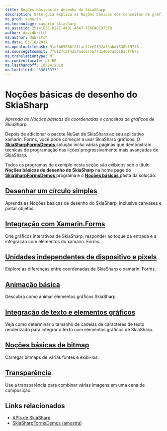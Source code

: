 ```yaml
---
title: Noções básicas de desenho do SkiaSharp
description: Este guia explica as Noções básicas dos conceitos de gráficos de SkiaSharp e coordenadas em aplicativos xamarin. Forms.
ms.prod: xamarin
ms.technology: xamarin-skiasharp
ms.assetid: 25141E3E-D22E-44B1-A647-7E6FA0C9737B
author: davidbritch
ms.author: dabritch
ms.date: 03/10/2017
ms.openlocfilehash: 91a5b65836f21fac22ee2f32af3abdf538b197f8
ms.sourcegitcommit: 7f6127c2f425fadc675b77d14de7a36103cff675
ms.translationtype: MT
ms.contentlocale: pt-BR
ms.lasthandoff: 10/24/2018
ms.locfileid: "39615373"
---
```

# <a name="skiasharp-drawing-basics"></a>Noções básicas de desenho do SkiaSharp

_Aprenda as Noções básicas de coordenadas e conceitos de gráficos de SkiaSharp_

Depois de adicionar o pacote NuGet de SkiaSharp ao seu aplicativo xamarin. Forms, você pode começar a usar SkiaSharp gráficos. O [ **SkiaSharpFormsDemos** ](https://developer.xamarin.com/samples/xamarin-forms/SkiaSharpForms/Demos/) solução inclui várias páginas que demonstram técnicas de programação nas lições progressivamente mais avançadas de SkiaSharp.

Todos os programas de exemplo nesta seção são exibidos sob o título **Noções básicas de desenho do SkiaSharp** na home page do [ **SkiaSharpFormsDemos** ](https://developer.xamarin.com/samples/xamarin-forms/SkiaSharpForms/Demos/) programa e o [ **Noções básicas** ](https://github.com/xamarin/xamarin-forms-samples/tree/master/SkiaSharpForms/Demos/Demos/SkiaSharpFormsDemos/Basics) pasta da solução.

## <a name="drawing-a-simple-circlecirclemd"></a>[Desenhar um círculo simples](circle.md)

Aprenda as Noções básicas de desenho do SkiaSharp, inclusive canvases e pintar objetos.

## <a name="integrating-with-xamarinformsintegrationmd"></a>[Integração com Xamarin.Forms](integration.md)

Crie gráficos interativos de SkiaSharp, responder ao toque de entrada e a integração com elementos do xamarin. Forms.

## <a name="pixels-and-device-independent-unitspixelsmd"></a>[Unidades independentes de dispositivo e pixels](pixels.md)

Explore as diferenças entre coordenadas de SkiaSharp e xamarin. Forms.

## <a name="basic-animationanimationmd"></a>[Animação básica](animation.md)

Descubra como animar elementos gráficos SkiaSharp.

## <a name="integrating-text-and-graphicstextmd"></a>[Integração de texto e elementos gráficos](text.md)

Veja como determinar o tamanho de cadeias de caracteres de texto renderizado para integrar o texto com elementos gráficos de SkiaSharp.

## <a name="bitmap-basicsbitmapsmd"></a>[Noções básicas de bitmap](bitmaps.md)

Carregar bitmaps de várias fontes e exibi-los.

## <a name="transparencytransparencymd"></a>[Transparência](transparency.md)

Use a transparência para combinar várias imagens em uma cena de composição.

## <a name="related-links"></a>Links relacionados

- [APIs de SkiaSharp](https://docs.microsoft.com/dotnet/api/skiasharp)
- [SkiaSharpFormsDemos (amostra)](https://developer.xamarin.com/samples/xamarin-forms/SkiaSharpForms/Demos/)
